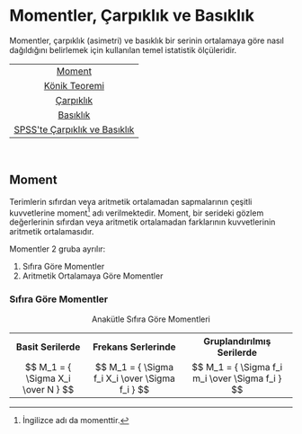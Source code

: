 # Momentler, Çarpıklık ve Basıklık

Momentler, çarpıklık (asimetri) ve basıklık bir serinin ortalamaya göre nasıl dağıldığını belirlemek için kullanılan temel istatistik ölçüleridir.

<table align="center">
  <tr align="center">
    <td><a href="#moment">Moment</a></td>
  </tr>
  <tr align="center">
    <td><a href="#konig">Könik Teoremi</a></td>
  </tr>
  <tr align="center">
    <td><a href="#carpiklik">Çarpıklık</a></td>
  </tr>
  <tr align="center">
    <td><a href="#basiklik">Basıklık</a></td>
  </tr>
  <tr align="center">
    <td><a href="#spss-carpiklik-basiklik">SPSS'te Çarpıklık ve Basıklık</a></td>
  </tr>
</table>

<br>

<span id="moment"></span>

## Moment

Terimlerin sıfırdan veya aritmetik ortalamadan sapmalarının çeşitli kuvvetlerine moment[^1] adı verilmektedir. Moment, bir serideki gözlem değerlerinin sıfırdan veya aritmetik ortalamadan farklarının kuvvetlerinin aritmetik ortalamasıdır.

Momentler 2 gruba ayrılır:

1. Sıfıra Göre Momentler
2. Aritmetik Ortalamaya Göre Momentler
   
### Sıfıra Göre Momentler

<div align="center">Anakütle Sıfıra Göre Momentleri</div>

<table align="center">
  <tr>
    <th>Basit Serilerde</th>
    <th>Frekans Serlerinde</th>
    <th>Gruplandırılmış Serilerde</th>
  </tr>
  <tr align="center">
    <td>$$ M_1 = { \Sigma X_i \over N } $$</td>
    <td>$$ M_1 = { \Sigma f_i X_i \over \Sigma f_i } $$</td>
    <td>$$ M_1 = { \Sigma f_i m_i \over \Sigma f_i } $$</td>
  </tr>
 
</table>




[^1]: İngilizce adı da momenttir.
